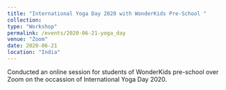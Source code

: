 ```yaml
---
title: "International Yoga Day 2020 with WonderKids Pre-School "
collection: 
type: "Workshop"
permalink: /events/2020-06-21-yoga_day
venue: "Zoom"
date: 2020-06-21
location: "India"
---
```

Conducted an online session for students of WonderKids pre-school over Zoom on the occassion of International Yoga Day 2020.